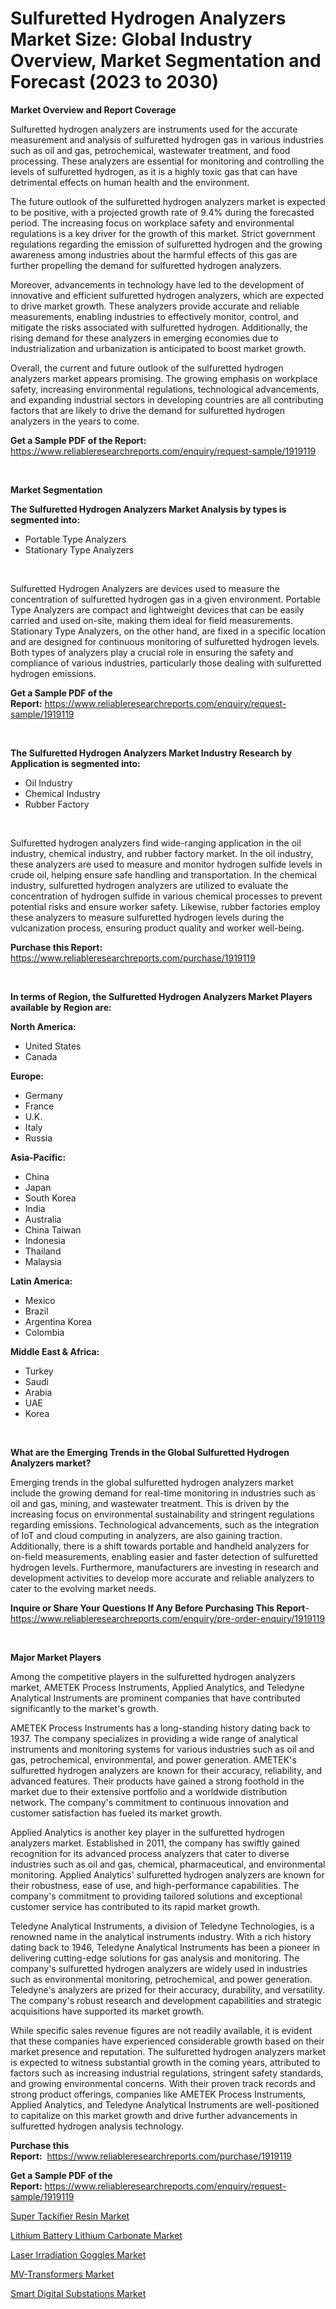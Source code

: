 <p><h1>Sulfuretted Hydrogen Analyzers Market Size: Global Industry Overview, Market Segmentation and Forecast (2023 to 2030)</h1></p><p><strong>Market Overview and Report Coverage</strong></p>
<p><p>Sulfuretted hydrogen analyzers are instruments used for the accurate measurement and analysis of sulfuretted hydrogen gas in various industries such as oil and gas, petrochemical, wastewater treatment, and food processing. These analyzers are essential for monitoring and controlling the levels of sulfuretted hydrogen, as it is a highly toxic gas that can have detrimental effects on human health and the environment.</p><p>The future outlook of the sulfuretted hydrogen analyzers market is expected to be positive, with a projected growth rate of 9.4% during the forecasted period. The increasing focus on workplace safety and environmental regulations is a key driver for the growth of this market. Strict government regulations regarding the emission of sulfuretted hydrogen and the growing awareness among industries about the harmful effects of this gas are further propelling the demand for sulfuretted hydrogen analyzers.</p><p>Moreover, advancements in technology have led to the development of innovative and efficient sulfuretted hydrogen analyzers, which are expected to drive market growth. These analyzers provide accurate and reliable measurements, enabling industries to effectively monitor, control, and mitigate the risks associated with sulfuretted hydrogen. Additionally, the rising demand for these analyzers in emerging economies due to industrialization and urbanization is anticipated to boost market growth.</p><p>Overall, the current and future outlook of the sulfuretted hydrogen analyzers market appears promising. The growing emphasis on workplace safety, increasing environmental regulations, technological advancements, and expanding industrial sectors in developing countries are all contributing factors that are likely to drive the demand for sulfuretted hydrogen analyzers in the years to come.</p></p>
<p><strong>Get a Sample PDF of the Report:</strong> <a href="https://www.reliableresearchreports.com/enquiry/request-sample/1919119">https://www.reliableresearchreports.com/enquiry/request-sample/1919119</a></p>
<p>&nbsp;</p>
<p><strong>Market Segmentation</strong></p>
<p><strong>The Sulfuretted Hydrogen Analyzers Market Analysis by types is segmented into:</strong></p>
<p><ul><li>Portable Type Analyzers</li><li>Stationary Type Analyzers</li></ul></p>
<p>&nbsp;</p>
<p><p>Sulfuretted Hydrogen Analyzers are devices used to measure the concentration of sulfuretted hydrogen gas in a given environment. Portable Type Analyzers are compact and lightweight devices that can be easily carried and used on-site, making them ideal for field measurements. Stationary Type Analyzers, on the other hand, are fixed in a specific location and are designed for continuous monitoring of sulfuretted hydrogen levels. Both types of analyzers play a crucial role in ensuring the safety and compliance of various industries, particularly those dealing with sulfuretted hydrogen emissions.</p></p>
<p><strong>Get a Sample PDF of the Report:</strong>&nbsp;<a href="https://www.reliableresearchreports.com/enquiry/request-sample/1919119">https://www.reliableresearchreports.com/enquiry/request-sample/1919119</a></p>
<p>&nbsp;</p>
<p><strong>The Sulfuretted Hydrogen Analyzers Market Industry Research by Application is segmented into:</strong></p>
<p><ul><li>Oil Industry</li><li>Chemical Industry</li><li>Rubber Factory</li></ul></p>
<p>&nbsp;</p>
<p><p>Sulfuretted hydrogen analyzers find wide-ranging application in the oil industry, chemical industry, and rubber factory market. In the oil industry, these analyzers are used to measure and monitor hydrogen sulfide levels in crude oil, helping ensure safe handling and transportation. In the chemical industry, sulfuretted hydrogen analyzers are utilized to evaluate the concentration of hydrogen sulfide in various chemical processes to prevent potential risks and ensure worker safety. Likewise, rubber factories employ these analyzers to measure sulfuretted hydrogen levels during the vulcanization process, ensuring product quality and worker well-being.</p></p>
<p><strong>Purchase this Report:</strong>&nbsp; <a href="https://www.reliableresearchreports.com/purchase/1919119">https://www.reliableresearchreports.com/purchase/1919119</a></p>
<p>&nbsp;</p>
<p><strong>In terms of Region, the Sulfuretted Hydrogen Analyzers Market Players available by Region are:</strong></p>
<p>
    <p> <strong> North America: </strong>
        <ul>
            <li>United States</li>
            <li>Canada</li>
        </ul>
        </p> 
    <p> <strong> Europe: </strong>
        <ul>
            <li>Germany</li>
            <li>France</li>
            <li>U.K.</li>
            <li>Italy</li>
            <li>Russia</li>
        </ul>
        </p> 
    <p> <strong> Asia-Pacific: </strong>
        <ul>
            <li>China</li>
            <li>Japan</li>
            <li>South Korea</li>
            <li>India</li>
            <li>Australia</li>
            <li>China Taiwan</li>
            <li>Indonesia</li>
            <li>Thailand</li>
            <li>Malaysia</li>
        </ul>
        </p> 
    <p> <strong> Latin America: </strong>
        <ul>
            <li>Mexico</li>
            <li>Brazil</li>
            <li>Argentina Korea</li>
            <li>Colombia</li>
        </ul>
        </p> 
    <p> <strong> Middle East & Africa: </strong>
        <ul>
            <li>Turkey</li>
            <li>Saudi</li>
            <li>Arabia</li>
            <li>UAE</li>
            <li>Korea</li>
        </ul>
    </p>
    </p>
<p>&nbsp;</p>
<p><strong>What are the Emerging Trends in the Global Sulfuretted Hydrogen Analyzers market?</strong></p>
<p><p>Emerging trends in the global sulfuretted hydrogen analyzers market include the growing demand for real-time monitoring in industries such as oil and gas, mining, and wastewater treatment. This is driven by the increasing focus on environmental sustainability and stringent regulations regarding emissions. Technological advancements, such as the integration of IoT and cloud computing in analyzers, are also gaining traction. Additionally, there is a shift towards portable and handheld analyzers for on-field measurements, enabling easier and faster detection of sulfuretted hydrogen levels. Furthermore, manufacturers are investing in research and development activities to develop more accurate and reliable analyzers to cater to the evolving market needs.</p></p>
<p><strong>Inquire or Share Your Questions If Any Before Purchasing This Report</strong>- <a href="https://www.reliableresearchreports.com/enquiry/pre-order-enquiry/1919119">https://www.reliableresearchreports.com/enquiry/pre-order-enquiry/1919119</a></p>
<p>&nbsp;</p>
<p><strong>Major Market Players</strong></p>
<p><p>Among the competitive players in the sulfuretted hydrogen analyzers market, AMETEK Process Instruments, Applied Analytics, and Teledyne Analytical Instruments are prominent companies that have contributed significantly to the market's growth.</p><p>AMETEK Process Instruments has a long-standing history dating back to 1937. The company specializes in providing a wide range of analytical instruments and monitoring systems for various industries such as oil and gas, petrochemical, environmental, and power generation. AMETEK's sulfuretted hydrogen analyzers are known for their accuracy, reliability, and advanced features. Their products have gained a strong foothold in the market due to their extensive portfolio and a worldwide distribution network. The company's commitment to continuous innovation and customer satisfaction has fueled its market growth.</p><p>Applied Analytics is another key player in the sulfuretted hydrogen analyzers market. Established in 2011, the company has swiftly gained recognition for its advanced process analyzers that cater to diverse industries such as oil and gas, chemical, pharmaceutical, and environmental monitoring. Applied Analytics' sulfuretted hydrogen analyzers are known for their robustness, ease of use, and high-performance capabilities. The company's commitment to providing tailored solutions and exceptional customer service has contributed to its rapid market growth.</p><p>Teledyne Analytical Instruments, a division of Teledyne Technologies, is a renowned name in the analytical instruments industry. With a rich history dating back to 1946, Teledyne Analytical Instruments has been a pioneer in delivering cutting-edge solutions for gas analysis and monitoring. The company's sulfuretted hydrogen analyzers are widely used in industries such as environmental monitoring, petrochemical, and power generation. Teledyne's analyzers are prized for their accuracy, durability, and versatility. The company's robust research and development capabilities and strategic acquisitions have supported its market growth.</p><p>While specific sales revenue figures are not readily available, it is evident that these companies have experienced considerable growth based on their market presence and reputation. The sulfuretted hydrogen analyzers market is expected to witness substantial growth in the coming years, attributed to factors such as increasing industrial regulations, stringent safety standards, and growing environmental concerns. With their proven track records and strong product offerings, companies like AMETEK Process Instruments, Applied Analytics, and Teledyne Analytical Instruments are well-positioned to capitalize on this market growth and drive further advancements in sulfuretted hydrogen analysis technology.</p></p>
<p><strong>Purchase this Report:</strong>&nbsp;&nbsp;<a href="https://www.reliableresearchreports.com/purchase/1919119">https://www.reliableresearchreports.com/purchase/1919119</a></p>
<p></p>
<p><strong>Get a Sample PDF of the Report:</strong>&nbsp;<a href="https://www.reliableresearchreports.com/enquiry/request-sample/1919119">https://www.reliableresearchreports.com/enquiry/request-sample/1919119</a></p>
<p><p><a href="https://medium.com/@marcoshoppe2023/super-tackifier-resin-market-exploring-market-share-market-trends-and-future-growth-f9f270b291ec">Super Tackifier Resin Market</a></p><p><a href="https://medium.com/@karleeprice2004/decoding-lithium-battery-lithium-carbonate-market-metrics-market-share-trends-and-growth-3ef33af2fbaf">Lithium Battery Lithium Carbonate Market</a></p><p><a href="https://medium.com/@bethelokon998/laser-irradiation-goggles-market-analysis-and-sze-forecasted-for-period-from-2023-to-2030-2e6ad4dcf8aa">Laser Irradiation Goggles Market</a></p><p><a href="https://medium.com/@paulmcglynn6456/mv-transformers-market-share-evolution-and-market-growth-trends-2023-2030-2ded82f72eca">MV-Transformers Market</a></p><p><a href="https://medium.com/@tatemonahan564856/smart-digital-substations-market-insight-market-trends-growth-forecasted-from-2023-to-2030-a46572dbd3a3">Smart Digital Substations Market</a></p></p>